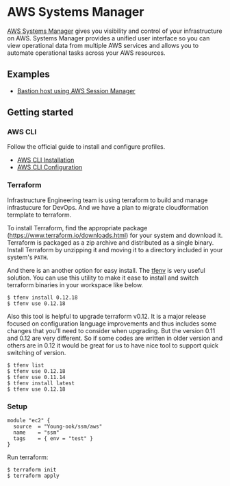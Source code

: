 # AWS Systems Manager
[AWS Systems Manager](https://aws.amazon.com/systems-manager/) gives you visibility and control of your infrastructure on AWS. Systems Manager provides a unified user interface so you can view operational data from multiple AWS services and allows you to automate operational tasks across your AWS resources.

## Examples
- [Bastion host using AWS Session Manager](https://github.com/Young-ook/terraform-aws-ssm/blob/main/examples/bastion)

## Getting started
### AWS CLI
Follow the official guide to install and configure profiles.
- [AWS CLI Installation](https://docs.aws.amazon.com/cli/latest/userguide/cli-chap-install.html)
- [AWS CLI Configuration](https://docs.aws.amazon.com/cli/latest/userguide/cli-configure-profiles.html)

### Terraform
Infrastructure Engineering team is using terraform to build and manage infrastucure for DevOps. And we have a plan to migrate cloudformation termplate to terraform.

To install Terraform, find the appropriate package (https://www.terraform.io/downloads.html) for your system and download it. Terraform is packaged as a zip archive and distributed as a single binary. Install Terraform by unzipping it and moving it to a directory included in your system's `PATH`.

And there is an another option for easy install. The [tfenv](https://github.com/tfutils/tfenv) is very useful solution.
You can use this utility to make it ease to install and switch terraform binaries in your workspace like below.
```
$ tfenv install 0.12.18
$ tfenv use 0.12.18
```
Also this tool is helpful to upgrade terraform v0.12. It is a major release focused on configuration language improvements and thus includes some changes that you'll need to consider when upgrading. But the version 0.11 and 0.12 are very different. So if some codes are written in older version and others are in 0.12 it would be great for us to have nice tool to support quick switching of version.
```
$ tfenv list
$ tfenv use 0.12.18
$ tfenv use 0.11.14
$ tfenv install latest
$ tfenv use 0.12.18
```

### Setup
```hcl
module "ec2" {
  source  = "Young-ook/ssm/aws"
  name    = "ssm"
  tags    = { env = "test" }
}
```
Run terraform:
```
$ terraform init
$ terraform apply
```
